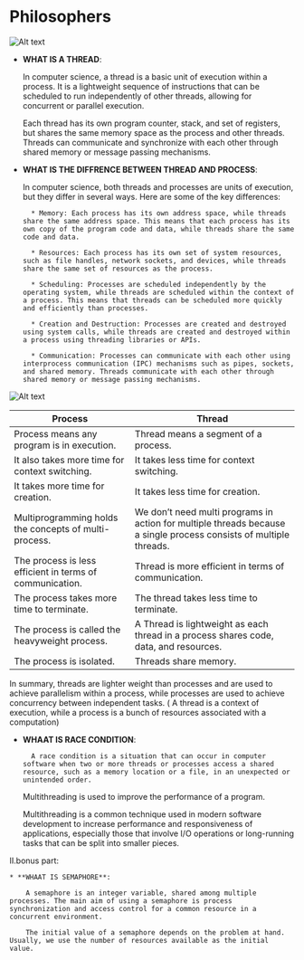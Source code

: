 # Philosophers

![Alt text](https://upload.wikimedia.org/wikipedia/commons/7/7b/An_illustration_of_the_dining_philosophers_problem.png)

* **WHAT IS A THREAD**:

	In computer science, a thread is a basic unit of execution within a process.
	It is a lightweight sequence of instructions that can be scheduled to run independently of other threads, allowing for concurrent or parallel execution.

	Each thread has its own program counter, stack, and set of registers, but shares the same memory space as the process and other threads.
	Threads can communicate and synchronize with each other through shared memory or message passing mechanisms.



* **WHAT IS THE DIFFRENCE BETWEEN THREAD AND PROCESS**:

	In computer science, both threads and processes are units of execution, but they differ in several ways. Here are some of the key differences:

		* Memory: Each process has its own address space, while threads share the same address space. This means that each process has its own copy of the program code and data, while threads share the same code and data.

		* Resources: Each process has its own set of system resources, such as file handles, network sockets, and devices, while threads share the same set of resources as the process.

		* Scheduling: Processes are scheduled independently by the operating system, while threads are scheduled within the context of a process. This means that threads can be scheduled more quickly and efficiently than processes.

		* Creation and Destruction: Processes are created and destroyed using system calls, while threads are created and destroyed within a process using threading libraries or APIs.

		* Communication: Processes can communicate with each other using interprocess communication (IPC) mechanisms such as pipes, sockets, and shared memory. Threads communicate with each other through shared memory or message passing mechanisms.

![Alt text](https://static.packt-cdn.com/products/9781788627900/graphics/a7c27055-5cd4-4a2a-b934-07078b4c804d.png)



|            Process							|				Thread					|
|--------------------------------------------|---------------------------------------|
| Process means any program is in execution. | Thread means a segment of a process.	|
| 	It also takes more time for context switching. | It takes less time for context switching.	|
| It takes more time for creation. | It takes less time for creation.	|
| Multiprogramming holds the concepts of multi-process. | We don’t need multi programs in action for multiple threads because a single process consists of multiple threads.	|
| 	The process is less efficient in terms of communication. | Thread is more efficient in terms of communication.	|
| The process takes more time to terminate. | The thread takes less time to terminate.	|
| The process is called the heavyweight process. | A Thread is lightweight as each thread in a process shares code, data, and resources.	|
| The process is isolated. | Threads share memory.	|

 
In summary, threads are lighter weight than processes and are used to achieve parallelism within a process, while processes are used to achieve concurrency between independent tasks.
( A thread is a context of execution, while a process is a bunch of resources associated with a computation)

* **WHAAT IS RACE CONDITION**:

		A race condition is a situation that can occur in computer software when two or more threads or processes access a shared resource, such as a memory location or a file, in an unexpected or unintended order.






	Multithreading is used to improve the performance of a program.
	
	Multithreading is a common technique used in modern software development to increase performance and responsiveness of applications, especially those that involve I/O operations or long-running tasks that can be split into smaller pieces.

II.bonus part:

	* **WHAAT IS SEMAPHORE**:

		A semaphore is an integer variable, shared among multiple processes. The main aim of using a semaphore is process synchronization and access control for a common resource in a concurrent environment.

		The initial value of a semaphore depends on the problem at hand. Usually, we use the number of resources available as the initial value.

